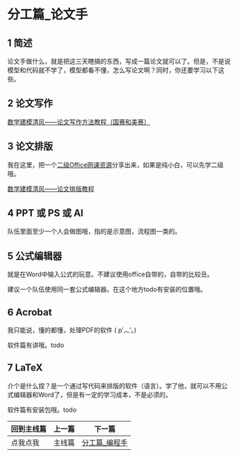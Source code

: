 # 分工篇_论文手

## 1 简述

论文手做什么，就是把这三天瞎搞的东西，写成一篇论文就可以了。但是，不是说模型和代码就不学了，模型都看不懂，怎么写论文啊？同时，你还要学习以下这些。

## 2 论文写作

[数学建模清风——论文写作方法教程（国赛和美赛）](https://www.bilibili.com/video/BV1Na411w7c2)

## 3 论文排版

我在这里，把一个[二级Office网课资源](https://pan.baidu.com/s/1huz-zrPcG8M6opKOsLDIqQ?pwd=1234)分享出来，如果是纯小白，可以先学二级哦。

[数学建模清风——论文排版教程](https://www.bilibili.com/video/BV1Ci4y1c7Ld/?share_source=copy_web&vd_source=6ed6843ba78cd69441d2ca9588f1c5c3)

## 4 PPT 或 PS 或 AI

队伍里面至少一个人会做图哦，指的是示意图，流程图一类的。

## 5 公式编辑器

就是在Word中输入公式的玩意。不建议使用office自带的，自带的比较丑。

建议一个队伍使用同一套公式编辑器。在这个地方todo有安装的位置哦。

## 6 Acrobat

我只能说，懂的都懂，处理PDF的软件 ( p′︵‵。)

软件篇有讲哦。todo

## 7 LaTeX

介个是什么捏？是一个通过写代码来排版的软件（语言）。学了他，就可以不用公式编辑器和Word了，但是有一定的学习成本，不是必须的。

软件篇有安装包哦。todo





| 回到主线篇 | 上一篇 | 下一篇            |
| ---------- | ------ | ----------------- |
| 点我点我   | 主线篇 | [分工篇_编程手]() |